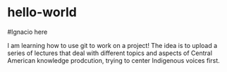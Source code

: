 # hello-world

#Ignacio here

I am learning how to use git to work on a project! The idea is to upload a series of lectures that deal with different topics and aspects of Central American knowledge prodcution, trying to center Indigenous voices first. 
